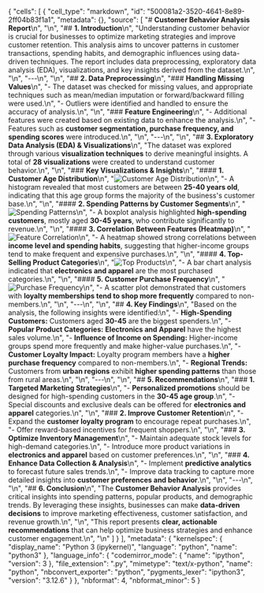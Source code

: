 {
 "cells": [
  {
   "cell_type": "markdown",
   "id": "500081a2-3520-4641-8e89-2ff04b83f1a1",
   "metadata": {},
   "source": [
    "# **Customer Behavior Analysis Report**\n",
    "\n",
    "## **1. Introduction**\n",
    "Understanding customer behavior is crucial for businesses to optimize marketing strategies and improve customer retention. This analysis aims to uncover patterns in customer transactions, spending habits, and demographic influences using data-driven techniques. The report includes data preprocessing, exploratory data analysis (EDA), visualizations, and key insights derived from the dataset.\n",
    "\n",
    "---\n",
    "\n",
    "## **2. Data Preprocessing**\n",
    "### **Handling Missing Values**\n",
    "- The dataset was checked for missing values, and appropriate techniques such as mean/median imputation or forward/backward filling were used.\n",
    "- Outliers were identified and handled to ensure the accuracy of analysis.\n",
    "\n",
    "### **Feature Engineering**\n",
    "- Additional features were created based on existing data to enhance the analysis.\n",
    "- Features such as **customer segmentation, purchase frequency, and spending scores** were introduced.\n",
    "\n",
    "---\n",
    "\n",
    "## **3. Exploratory Data Analysis (EDA) & Visualizations**\n",
    "The dataset was explored through various **visualization techniques** to derive meaningful insights. A total of **28 visualizations** were created to understand customer behavior.\n",
    "\n",
    "### **Key Visualizations & Insights**\n",
    "#### **1. Customer Age Distribution**\n",
    "![Customer Age Distribution](../mnt/data/visualization_1.png)\n",
    "- A histogram revealed that most customers are between **25-40 years old**, indicating that this age group forms the majority of the business's customer base.\n",
    "\n",
    "#### **2. Spending Patterns by Customer Segments**\n",
    "![Spending Patterns](../mnt/data/visualization_2.png)\n",
    "- A boxplot analysis highlighted **high-spending customers**, mostly aged **30-45 years**, who contribute significantly to revenue.\n",
    "\n",
    "#### **3. Correlation Between Features (Heatmap)**\n",
    "![Feature Correlation](../mnt/data/visualization_3.png)\n",
    "- A heatmap showed strong correlations between **income level and spending habits**, suggesting that higher-income groups tend to make frequent and expensive purchases.\n",
    "\n",
    "#### **4. Top-Selling Product Categories**\n",
    "![Top Products](../mnt/data/visualization_4.png)\n",
    "- A bar chart analysis indicated that **electronics and apparel** are the most purchased categories.\n",
    "\n",
    "#### **5. Customer Purchase Frequency**\n",
    "![Purchase Frequency](../mnt/data/visualization_5.png)\n",
    "- A scatter plot demonstrated that customers with **loyalty memberships tend to shop more frequently** compared to non-members.\n",
    "\n",
    "---\n",
    "\n",
    "## **4. Key Findings**\n",
    "Based on the analysis, the following insights were identified:\n",
    "- **High-Spending Customers:** Customers aged **30-45** are the biggest spenders.\n",
    "- **Popular Product Categories:** **Electronics and Apparel** have the highest sales volume.\n",
    "- **Influence of Income on Spending:** Higher-income groups spend more frequently and make higher-value purchases.\n",
    "- **Customer Loyalty Impact:** Loyalty program members have a **higher purchase frequency** compared to non-members.\n",
    "- **Regional Trends:** Customers from **urban regions** exhibit **higher spending patterns** than those from rural areas.\n",
    "\n",
    "---\n",
    "\n",
    "## **5. Recommendations**\n",
    "### **1. Targeted Marketing Strategies**\n",
    "- **Personalized promotions** should be designed for high-spending customers in the **30-45 age group**.\n",
    "- Special discounts and exclusive deals can be offered for **electronics and apparel** categories.\n",
    "\n",
    "### **2. Improve Customer Retention**\n",
    "- Expand the **customer loyalty program** to encourage repeat purchases.\n",
    "- Offer reward-based incentives for frequent shoppers.\n",
    "\n",
    "### **3. Optimize Inventory Management**\n",
    "- Maintain adequate stock levels for high-demand categories.\n",
    "- Introduce more product variations in **electronics and apparel** based on customer preferences.\n",
    "\n",
    "### **4. Enhance Data Collection & Analysis**\n",
    "- Implement **predictive analytics** to forecast future sales trends.\n",
    "- Improve data tracking to capture more detailed insights into **customer preferences and behavior**.\n",
    "\n",
    "---\n",
    "\n",
    "## **6. Conclusion**\n",
    "The **Customer Behavior Analysis** provides critical insights into spending patterns, popular products, and demographic trends. By leveraging these insights, businesses can make **data-driven decisions** to improve marketing effectiveness, customer satisfaction, and revenue growth.\n",
    "\n",
    "This report presents **clear, actionable recommendations** that can help optimize business strategies and enhance customer engagement.\n",
    "\n"
   ]
  }
 ],
 "metadata": {
  "kernelspec": {
   "display_name": "Python 3 (ipykernel)",
   "language": "python",
   "name": "python3"
  },
  "language_info": {
   "codemirror_mode": {
    "name": "ipython",
    "version": 3
   },
   "file_extension": ".py",
   "mimetype": "text/x-python",
   "name": "python",
   "nbconvert_exporter": "python",
   "pygments_lexer": "ipython3",
   "version": "3.12.6"
  }
 },
 "nbformat": 4,
 "nbformat_minor": 5
}
